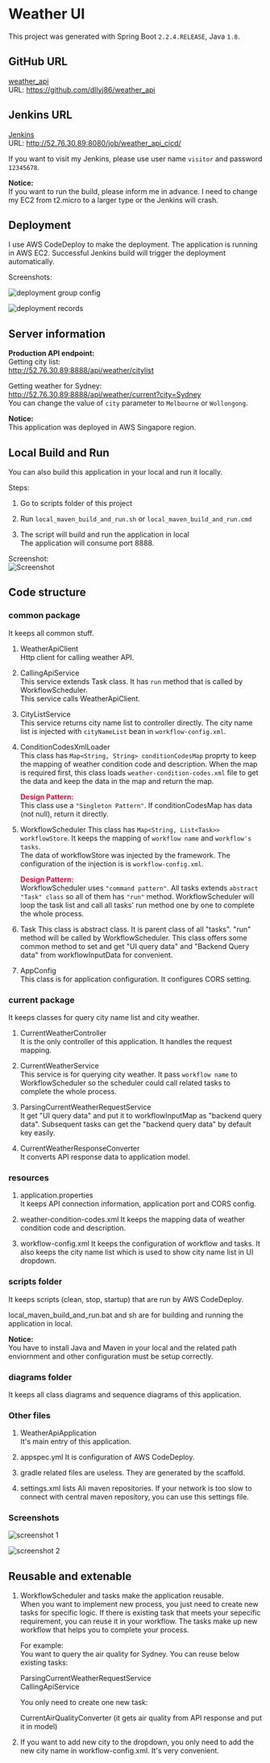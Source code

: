 # Weather UI

This project was generated with Spring Boot `2.2.4.RELEASE`, Java `1.8`.

## GitHub URL

[weather_api](https://github.com/dllyj86/weather_api)  
URL: <https://github.com/dllyj86/weather_api>

## Jenkins URL

[Jenkins](http://52.76.30.89:8080/job/weather_api_cicd/)  
URL: <http://52.76.30.89:8080/job/weather_api_cicd/>

If you want to visit my Jenkins, please use user name `visitor` and password `12345678`.

**Notice:**  
If you want to run the build, please inform me in advance. I need to change my EC2 from t2.micro to a larger type or the Jenkins will crash.

## Deployment

I use AWS CodeDeploy to make the deployment. The application is running in AWS EC2. Successful Jenkins build will trigger the deployment automatically.

Screenshots:  

![deployment group config](https://jimmy-demo-static-files.s3-ap-southeast-1.amazonaws.com/api+1.PNG)

![deployment records](https://jimmy-demo-static-files.s3-ap-southeast-1.amazonaws.com/api+2.PNG)

## Server information

**Production API endpoint:**  
Getting city list:  
<http://52.76.30.89:8888/api/weather/citylist>

Getting weather for Sydney:  
<http://52.76.30.89:8888/api/weather/current?city=Sydney>  
You can change the value of `city` parameter to `Melbourne` or `Wollongong`.

**Notice:**  
This application was deployed in AWS Singapore region.

## Local Build and Run

You can also build this application in your local and run it locally.

Steps:  

1. Go to scripts folder of this project  

2. Run `local_maven_build_and_run.sh` or `local_maven_build_and_run.cmd`

3. The script will build and run the application in local  
The application will consume port 8888.

Screenshot:  
![Screenshot](https://jimmy-demo-static-files.s3-ap-southeast-1.amazonaws.com/local+1.PNG)

## Code structure

### common package

It keeps all common stuff.

1. WeatherApiClient  
Http client for calling weather API.

2. CallingApiService  
This service extends Task class. It has `run` method that is called by WorkflowScheduler.  
This service calls WeatherApiClient.

3. CityListService  
This service returns city name list to controller directly. The city name list is injected with `cityNameList` bean in `workflow-config.xml`.

4. ConditionCodesXmlLoader  
This class has `Map<String, String> conditionCodesMap` proprty to keep the mapping of weather condition code and description. When the map is required first, this class loads `weather-condition-codes.xml` file to get the data and keep the data in the map and return the map.

    <font color="#dc143c">**Design Pattern:**</font>  
    This class use a `"Singleton Pattern"`. If conditionCodesMap has data (not null), return it directly.

5. WorkflowScheduler
This class has `Map<String, List<Task>> workflowStore`. It keeps the mapping of `workflow name` and `workflow's tasks`.  
The data of workflowStore was injected by the framework. The configuration of the injection is is `workflow-config.xml`.

    <font color="#dc143c">**Design Pattern:**</font>  
    WorkflowScheduler uses `"command pattern"`. All tasks extends `abstract "Task" class` so all of them has `"run"` method. WorkflowScheduler will loop the task list and call all tasks' run method one by one to complete the whole process.

6. Task
This class is abstract class. It is parent class of all "tasks". "run" method will be called by WorkflowScheduler. This class offers some common method to set and get "UI query data" and "Backend Query data" from workflowInputData for convenient.

7. AppConfig  
This class is for application configuration. It configures CORS setting.

### current package

It keeps classes for query city name list and city weather.

1. CurrentWeatherController  
It is the only controller of this application. It handles the request mapping.

2. CurrentWeatherService  
This service is for querying city weather. It pass `workflow name` to WorkflowScheduler so the scheduler could call related tasks to complete the whole process.

3. ParsingCurrentWeatherRequestService  
It get "UI query data" and put it to workflowInputMap as "backend query data". Subsequent tasks can get the "backend query data" by default key easily.

4. CurrentWeatherResponseConverter  
It converts API response data to application model.

### resources

1. application.properties  
It keeps API connection information, application port and CORS config.

2. weather-condition-codes.xml
It keeps the mapping data of weather condition code and description.

3. workflow-config.xml
It keeps the configuration of workflow and tasks. It also keeps the city name list which is used to show city name list in UI dropdown.

### scripts folder

It keeps scripts (clean, stop, startup) that are run by AWS CodeDeploy.

local_maven_build_and_run.bat and sh are for building and running the application in local.

**Notice:**  
You have to install Java and Maven in your local and the related path enviornment and other configuration must be setup correctly.

### diagrams folder

It keeps all class diagrams and sequence diagrams of this application.

### Other files

1. WeatherApiApplication  
It's main entry of this application.

2. appspec.yml
It is configuration of AWS CodeDeploy.

3. gradle related files are useless. They are generated by the scaffold.

4. settings.xml lists Ali maven repositories. If your network is too slow to connect with central maven repository, you can use this settings file.

### Screenshots

![screenshot 1](https://jimmy-demo-static-files.s3-ap-southeast-1.amazonaws.com/api+3.PNG)

![screenshot 2](https://jimmy-demo-static-files.s3-ap-southeast-1.amazonaws.com/api+4.PNG)

## Reusable and extenable

1. WorkflowScheduler and tasks make the application reusable.  
When you want to implement new process, you just need to create new tasks for specific logic. If there is existing task that meets your sepecific requirement, you can reuse it in your workflow. The tasks make up new workflow that helps you to complete your process.  

    For example:  
    You want to query the air quality for Sydney. You can reuse below existing tasks:  

    ParsingCurrentWeatherRequestService  
    CallingApiService  

    You only need to create one new task:  

    CurrentAirQualityConverter (it gets air quality from API response and put it in model)

2. If you want to add new city to the dropdown, you only need to add the new city name in workflow-config.xml. It's very convenient.
